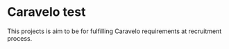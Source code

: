 # Caravelo test

This projects is aim to be for fulfilling Caravelo requirements at recruitment process. 

